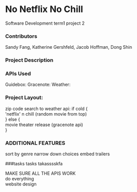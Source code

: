# No Netflix No Chill
Software Development term1 project 2<br>

### Contributors
Sandy Fang, Katherine Gershfeld, Jacob Hoffman, Dong Shin

### Project Description

### APIs Used
Guidebox:
Gracenote:
Weather:

### Project Layout:

zip code search to weather api:
if cold {<br>
  'netflix' n chill (random movie from top)<br>
} else {<br>
  movie theater release (gracenote api)<br>
}

### ADDITIONAL FEATURES
sort by genre
narrow down choices
embed trailers

###tasks
tasks
takasssskfa

MAKE SURE ALL THE APIS WORK<br>
do everything<br>
website design<br>
